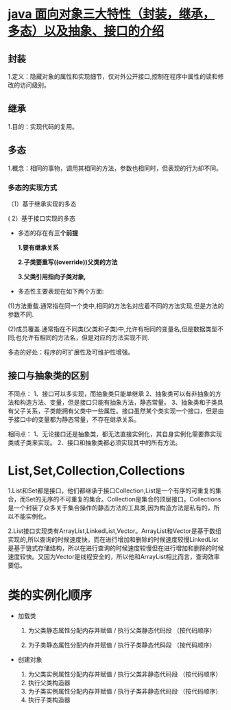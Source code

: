 # [java 面向对象三大特性（封装，继承，多态）以及抽象、接口的介绍](<https://blog.csdn.net/qq_22118507/article/details/51422591>)

## 封装

1.定义：隐藏对象的属性和实现细节，仅对外公开接口,控制在程序中属性的读和修改的访问级别。

## 继承

1.目的：实现代码的复用。

##  多态

1.概念：相同的事物，调用其相同的方法，参数也相同时，但表现的行为却不同。

### 多态的实现方式

（1）基于继承实现的多态

 ( 2）基于接口实现的多态





* 多态的存在有**三个前提**

  **1.要有继承关系** 

  **2.子类要重写((override))父类的方法**	

  **3.父类引用指向子类对象,**

* 多态性主要表现在如下两个方面:

(1)方法重载.通常指在同一个类中,相同的方法名对应着不同的方法实现,但是方法的参数不同.

(2)成员覆盖.通常指在不同类(父类和子类)中,允许有相同的变量名,但是数据类型不同;也允许有相同的方法名，但是对应的方法实现不同.

多态的好处：程序的可扩展性及可维护性增强。

## 接口与抽象类的区别


不同点：
1、接口可以多实现，而抽象类只能单继承
2、抽象类可以有非抽象的方法和构造方法、变量，但是接口只能有抽象方法，静态常量。
3、抽象类和子类具有父子关系，子类能拥有父类中一些属性。接口虽然某个类实现一个接口，但是由于接口中的变量都为静态常量，不存在继承关系。

相同点：
1、无论接口还是抽象类，都无法直接实例化，其自身实例化需要靠实现类或子类来实现。
2、接口和抽象类都必须实现其中的所有方法。

# List,Set,Collection,Collections

1.List和Set都是接口，他们都继承于接口Collection,List是一个有序的可重复的集合，而Set的无序的不可重复的集合。Collection是集合的顶层接口，Collections是一个封装了众多关于集合操作的静态方法的工具类,因为构造方法是私有的，所以不能实例化。

2.List接口实现类有ArrayList,LinkedList,Vector。ArrayList和Vector是基于数组实现的,所以查询的时候速度快，而在进行增加和删除的时候速度较慢LinkedList是基于链式存储结构，所以在进行查询的时候速度较慢但在进行增加和删除的时候速度较快。又因为Vector是线程安全的，所以他和ArrayList相比而言，查询效率要低。

# 类的实例化顺序

* 加载类

  1. 为父类静态属性分配内存并赋值 / 执行父类静态代码段 （按代码顺序）

  2. 为子类静态属性分配内存并赋值 / 执行子类静态代码段 （按代码顺序）

* 创建对象

  1. 为父类实例属性分配内存并赋值 / 执行父类非静态代码段 （按代码顺序）
  2. 执行父类构造器
  3. 为子类实例属性分配内存并赋值 / 执行子类非静态代码段 （按代码顺序）
  4. 执行子类构造器

   

   

   

   

   